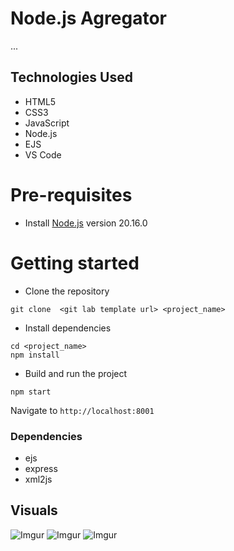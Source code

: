 # Node.js Agregator
...

## Technologies Used

* HTML5
* CSS3
* JavaScript
* Node.js
* EJS
* VS Code

# Pre-requisites
- Install [Node.js](https://nodejs.org/en/) version 20.16.0


# Getting started
- Clone the repository
```
git clone  <git lab template url> <project_name>
```
- Install dependencies
```
cd <project_name>
npm install
```
- Build and run the project
```
npm start
```
  Navigate to `http://localhost:8001`


### Dependencies
* ejs
* express
* xml2js


## Visuals

![Imgur](https://tinyurl.com/5y97wh6e)
![Imgur](https://tinyurl.com/mvw6shbe)
![Imgur](https://tinyurl.com/v99haw88)

